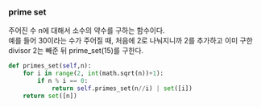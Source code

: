 ### prime set

주어진 수 n에 대해서 소수의 약수를 구하는 함수이다.   
예를 들어 30이라는 수가 주어질 때, 처음에 2로 나눠지니까 2를 추가하고 이미 구한 divisor 2는 빼준 뒤 prime_set(15)를 구한다.   


```py
def primes_set(self,n):
    for i in range(2, int(math.sqrt(n))+1):
        if n % i == 0:
            return self.primes_set(n//i) | set([i])
    return set([n])
```    
